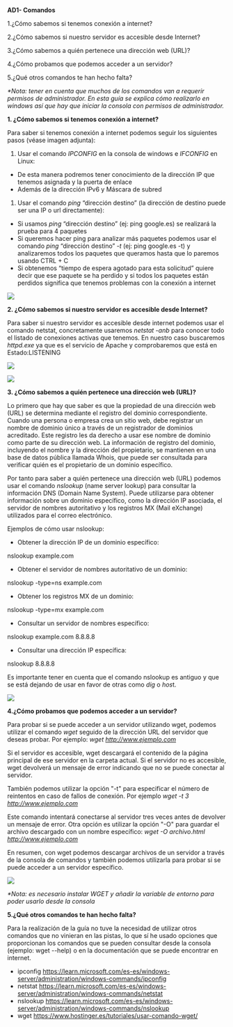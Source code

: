 ﻿**AD1- Comandos**

1.¿Cómo sabemos si tenemos conexión a internet?

2.¿Cómo sabemos si nuestro servidor es accesible desde Internet?

3.¿Cómo sabemos a quién pertenece una dirección web (URL)?

4.¿Cómo probamos que podemos acceder a un servidor?

5.¿Qué otros comandos te han hecho falta?

*\*Nota: tener en cuenta que muchos de los comandos van a requerir permisos de administrador. En esta guía se explica cómo realizarlo en windows así que hay que iniciar la consola con permisos de administrador.*

**1. ¿Cómo sabemos si tenemos conexión a internet?**

Para saber si tenemos conexión a internet podemos seguir los siguientes pasos (véase imagen adjunta):

1. Usar el comando *IPCONFIG* en la consola de windows e *IFCONFIG* en Linux:
- De esta manera podremos tener conocimiento de la dirección IP que tenemos asignada y la puerta de enlace
- Además de la dirección IPv6 y Máscara de subred
1. Usar el comando *ping* “dirección destino” (la dirección de destino puede ser una IP o url directamente):
- Si usamos *ping* “dirección destino” (ej: ping google.es) se realizará la prueba para 4 paquetes
- Si queremos hacer ping para analizar más paquetes podemos usar el comando *ping* “dirección destino” *-t* (ej: ping google.es -t) y analizaremos todos los paquetes que queramos hasta que lo paremos usando CTRL + C
- Si obtenemos “tiempo de espera agotado para esta solicitud” quiere decir que ese paquete se ha perdido y si todos los paquetes están perdidos significa que tenemos problemas con la conexión a internet

![](/imagenes/imagen2.png)

**2. ¿Cómo sabemos si nuestro servidor es accesible desde Internet?** 

Para saber si nuestro servidor es accesible desde internet podemos usar el comando netstat, concretamente usaremos *netstat -anb* para conocer todo el listado de conexiones activas que tenemos. En nuestro caso buscaremos *httpd.exe* ya que es el servicio de Apache y comprobaremos que está en Estado:LISTENING

![](/imagenes/imagen3.png)

![](/imagenes/imagen4.png)



**3. ¿Cómo sabemos a quién pertenece una dirección web (URL)?**

Lo primero que hay que saber es que la propiedad de una dirección web (URL) se determina mediante el registro del dominio correspondiente. Cuando una persona o empresa crea un sitio web, debe registrar un nombre de dominio único a través de un registrador de dominios acreditado. Este registro les da derecho a usar ese nombre de dominio como parte de su dirección web. La información de registro del dominio, incluyendo el nombre y la dirección del propietario, se mantienen en una base de datos pública llamada Whois, que puede ser consultada para verificar quién es el propietario de un dominio específico.

Por tanto para saber a quién pertenece una dirección web (URL) podemos usar el comando *nslookup* (name server lookup) para consultar la información DNS (Domain Name System). Puede utilizarse para obtener información sobre un dominio específico, como la dirección IP asociada, el servidor de nombres autoritativo y los registros MX (Mail eXchange) utilizados para el correo electrónico.

Ejemplos de cómo usar nslookup:

- Obtener la dirección IP de un dominio específico:

nslookup example.com

- Obtener el servidor de nombres autoritativo de un dominio:

nslookup -type=ns example.com

- Obtener los registros MX de un dominio:

nslookup -type=mx example.com

- Consultar un servidor de nombres específico:

nslookup example.com 8.8.8.8

- Consultar una dirección IP específica:

nslookup 8.8.8.8

Es importante tener en cuenta que el comando nslookup es antiguo y que se está dejando de usar en favor de otras como *dig* o *hos*t.

![](/imagenes/imagen5.png)




**4.¿Cómo probamos que podemos acceder a un servidor?**

Para probar si se puede acceder a un servidor utilizando wget, podemos utilizar el comando *wget* seguido de la dirección URL del servidor que deseas probar. Por ejemplo: *wget http://www.ejemplo.com*

Si el servidor es accesible, wget descargará el contenido de la página principal de ese servidor en la carpeta actual. Si el servidor no es accesible, wget devolverá un mensaje de error indicando que no se puede conectar al servidor.

También podemos utilizar la opción "-t" para especificar el número de reintentos en caso de fallos de conexión. Por ejemplo *wget -t 3 http://www.ejemplo.com*

Este comando intentará conectarse al servidor tres veces antes de devolver un mensaje de error. Otra opción es utilizar la opción "-O" para guardar el archivo descargado con un nombre específico: *wget -O archivo.html http://www.ejemplo.com*

En resumen,  con wget podemos descargar archivos de un servidor a través de la consola de comandos y también podemos utilizarla para probar si se puede acceder a un servidor específico.

![](/imagenes/imagen6.png)

*\*Nota: es necesario instalar WGET y añadir la variable de entorno para poder usarlo desde la consola*


**5.¿Qué otros comandos te han hecho falta?**

Para la realización de la guía no tuve la necesidad de utilizar otros comandos que no vinieran en las pistas, lo que sí he usado opciones que proporcionan los comandos que se pueden consultar desde la consola (ejemplo: wget --help) o en la documentación que se puede encontrar en internet.

- ipconfig https://learn.microsoft.com/es-es/windows-server/administration/windows-commands/ipconfig
- netstat https://learn.microsoft.com/es-es/windows-server/administration/windows-commands/netstat
- nslookup <https://learn.microsoft.com/es-es/windows-server/administration/windows-commands/nslookup>
- wget https://www.hostinger.es/tutoriales/usar-comando-wget/


